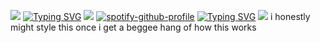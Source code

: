 ![](https://komarev.com/ghpvc/?username=cpn-cook&abbreviated=true&color=221830&style=plastic&label=letters+to+chasey+lain)
[![Typing SVG](https://readme-typing-svg.demolab.com?font=Fira+Code&pause=1000&color=FFFFFF&random=true&width=435&lines=evil+jared+hasselhoff;daddy+long+legs;willie+the+new+guy;spanky+g;dj+q-ball;lupus+thunder;the+yin;denial+p.+carte;jimmy+pop)](https://git.io/typing-svg)
![](https://i.pinimg.com/736x/d8/a9/6b/d8a96b7fada2df4f87313d817cc3f2f6.jpg)
[![spotify-github-profile](https://spotify-github-profile.kittinanx.com/api/view?uid=31qcwlth6q4onen5dhyzn34dau5m&cover_image=true&theme=natemoo-re&show_offline=true&background_color=121212&interchange=false&bar_color=bd479d&bar_color_cover=true)](https://spotify-github-profile.kittinanx.com/api/view?uid=31qcwlth6q4onen5dhyzn34dau5m&redirect=true)
[![Typing SVG](https://readme-typing-svg.demolab.com?font=Fira+Code&pause=1000&color=F7F7F7&random=true&width=435&lines=use+your+%23%25*!;once+fierce+beer+coster;horray+for+%23%25*!+(expanded+edition);horray+for+%23%25*!;hefty+fine;%23%25*!-off;mama+say)](https://git.io/typing-svg)
![](https://i.pinimg.com/736x/c6/7a/58/c67a5882946c41bcde3156163566165c.jpg)
i honestly might style this once i get a beggee hang of how this works
